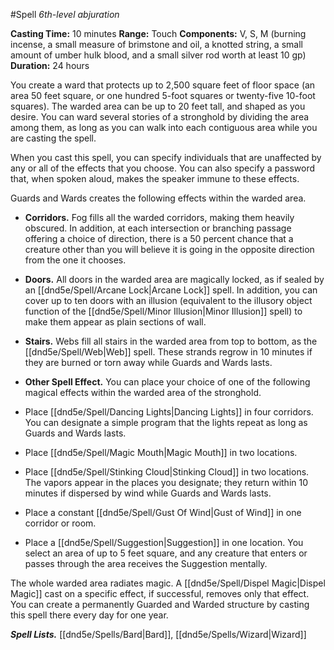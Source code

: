 #Spell
*6th-level abjuration*

**Casting Time:** 10 minutes
**Range:** Touch
**Components:** V, S, M (burning incense, a small measure of brimstone and oil, a knotted string, a small amount of umber hulk blood, and a small silver rod worth at least 10 gp)
**Duration:** 24 hours

You create a ward that protects up to 2,500 square feet of floor space (an area 50 feet square, or one hundred 5-foot squares or twenty-five 10-foot squares). The warded area can be up to 20 feet tall, and shaped as you desire. You can ward several stories of a stronghold by dividing the area among them, as long as you can walk into each contiguous area while you are casting the spell.

When you cast this spell, you can specify individuals that are unaffected by any or all of the effects that you choose. You can also specify a password that, when spoken aloud, makes the speaker immune to these effects.

Guards and Wards creates the following effects within the warded area.

- **Corridors.**
Fog fills all the warded corridors, making them heavily obscured. In addition, at each intersection or branching passage offering a choice of direction, there is a 50 percent chance that a creature other than you will believe it is going in the opposite direction from the one it chooses.

- **Doors.**
All doors in the warded area are magically locked, as if sealed by an [[dnd5e/Spell/Arcane Lock\|Arcane Lock]] spell. In addition, you can cover up to ten doors with an illusion (equivalent to the illusory object function of the [[dnd5e/Spell/Minor Illusion\|Minor Illusion]] spell) to make them appear as plain sections of wall.

- **Stairs.**
Webs fill all stairs in the warded area from top to bottom, as the [[dnd5e/Spell/Web\|Web]] spell. These strands regrow in 10 minutes if they are burned or torn away while Guards and Wards lasts.

- **Other Spell Effect.**
You can place your choice of one of the following magical effects within the warded area of the stronghold.
- Place [[dnd5e/Spell/Dancing Lights\|Dancing Lights]] in four corridors. You can designate a simple program that the lights repeat as long as Guards and Wards lasts.
- Place [[dnd5e/Spell/Magic Mouth\|Magic Mouth]] in two locations.
- Place [[dnd5e/Spell/Stinking Cloud\|Stinking Cloud]] in two locations. The vapors appear in the places you designate; they return within 10 minutes if dispersed by wind while Guards and Wards lasts.
- Place a constant [[dnd5e/Spell/Gust Of Wind\|Gust of Wind]] in one corridor or room.
- Place a [[dnd5e/Spell/Suggestion\|Suggestion]] in one location. You select an area of up to 5 feet square, and any creature that enters or passes through the area receives the Suggestion mentally.

The whole warded area radiates magic. A [[dnd5e/Spell/Dispel Magic\|Dispel Magic]] cast on a specific effect, if successful, removes only that effect. You can create a permanently Guarded and Warded structure by casting this spell there every day for one year.

***Spell Lists.*** [[dnd5e/Spells/Bard\|Bard]], [[dnd5e/Spells/Wizard\|Wizard]]